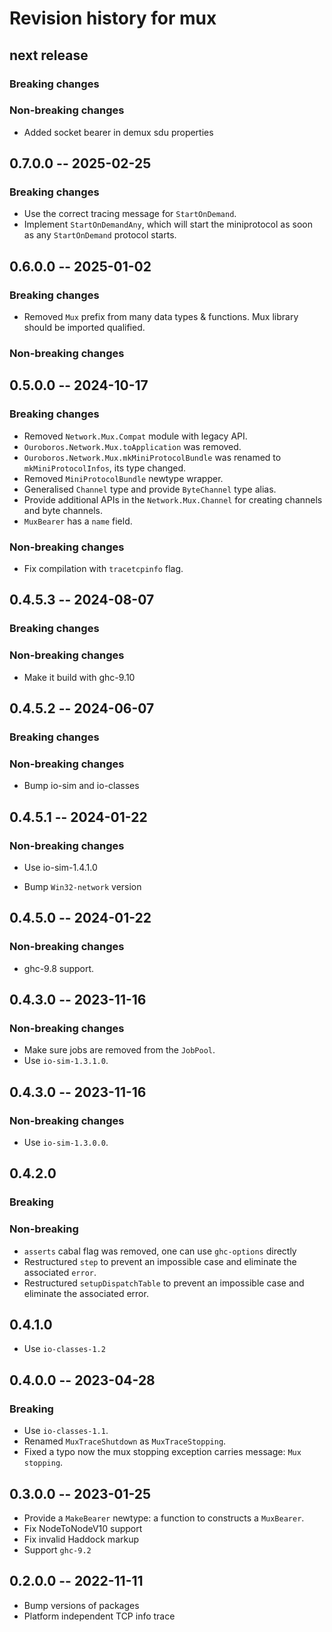 # Revision history for mux

## next release

### Breaking changes

### Non-breaking changes

* Added socket bearer in demux sdu properties

## 0.7.0.0 -- 2025-02-25

### Breaking changes

* Use the correct tracing message for `StartOnDemand`.
* Implement `StartOnDemandAny`, which will start the miniprotocol as soon as
  any `StartOnDemand` protocol starts.

## 0.6.0.0 -- 2025-01-02

### Breaking changes

* Removed `Mux` prefix from many data types & functions.  Mux library should be
  imported qualified.

### Non-breaking changes

## 0.5.0.0 -- 2024-10-17

### Breaking changes

* Removed `Network.Mux.Compat` module with legacy API.
* `Ouroboros.Network.Mux.toApplication` was removed.
* `Ouroboros.Network.Mux.mkMiniProtocolBundle` was renamed to
  `mkMiniProtocolInfos`, its type changed.
* Removed `MiniProtocolBundle` newtype wrapper.
* Generalised `Channel` type and provide `ByteChannel` type alias.
* Provide additional APIs in the `Network.Mux.Channel` for creating channels
  and byte channels.
* `MuxBearer` has a `name` field.

### Non-breaking changes

* Fix compilation with `tracetcpinfo` flag.

## 0.4.5.3 -- 2024-08-07

### Breaking changes

### Non-breaking changes

* Make it build with ghc-9.10

## 0.4.5.2 -- 2024-06-07

### Breaking changes

### Non-breaking changes

- Bump io-sim and io-classes

## 0.4.5.1 -- 2024-01-22

### Non-breaking changes

* Use io-sim-1.4.1.0
- Bump `Win32-network` version

## 0.4.5.0 -- 2024-01-22

### Non-breaking changes

* ghc-9.8 support.

## 0.4.3.0 -- 2023-11-16

### Non-breaking changes

* Make sure jobs are removed from the `JobPool`.
* Use `io-sim-1.3.1.0`.

## 0.4.3.0 -- 2023-11-16

### Non-breaking changes

* Use `io-sim-1.3.0.0`.

## 0.4.2.0

### Breaking

### Non-breaking

* `asserts` cabal flag was removed, one can use `ghc-options` directly
* Restructured `step` to prevent an impossible case and eliminate the associated
  `error`.
* Restructured `setupDispatchTable` to prevent an impossible case and eliminate
  the associated error.

## 0.4.1.0

* Use `io-classes-1.2`

## 0.4.0.0 -- 2023-04-28

### Breaking

* Use `io-classes-1.1`.
* Renamed `MuxTraceShutdown` as `MuxTraceStopping`.
* Fixed a typo now the mux stopping exception carries message: `Mux stopping`.


## 0.3.0.0 -- 2023-01-25

* Provide a `MakeBearer` newtype: a function to constructs a `MuxBearer`.
* Fix NodeToNodeV10 support
* Fix invalid Haddock markup
* Support `ghc-9.2`

## 0.2.0.0 -- 2022-11-11

* Bump versions of packages
* Platform independent TCP info trace
